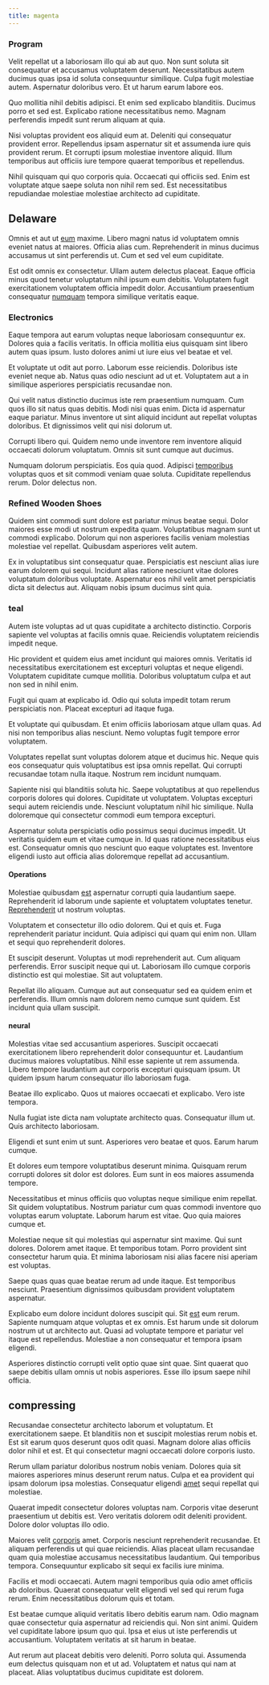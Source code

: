 ```yaml
---
title: magenta
---
```


### Program

Velit repellat ut a laboriosam illo qui ab aut quo. Non sunt soluta sit consequatur et accusamus voluptatem deserunt. Necessitatibus autem ducimus quas ipsa id soluta consequuntur similique. Culpa fugit molestiae autem. Aspernatur doloribus vero. Et ut harum earum labore eos.

Quo mollitia nihil debitis adipisci. Et enim sed explicabo blanditiis. Ducimus porro et sed est. Explicabo ratione necessitatibus nemo. Magnam perferendis impedit sunt rerum aliquam at quia.

Nisi voluptas provident eos aliquid eum at. Deleniti qui consequatur provident error. Repellendus ipsam aspernatur sit et assumenda iure quis provident rerum. Et corrupti ipsum molestiae inventore aliquid. Illum temporibus aut officiis iure tempore quaerat temporibus et repellendus.

Nihil quisquam qui quo corporis quia. Occaecati qui officiis sed. Enim est voluptate atque saepe soluta non nihil rem sed. Est necessitatibus repudiandae molestiae molestiae architecto ad cupiditate.

## Delaware

Omnis et aut ut [eum](/facere/eaque/metal_azure.md) maxime. Libero magni natus id voluptatem omnis eveniet natus at maiores. Officia alias cum. Reprehenderit in minus ducimus accusamus ut sint perferendis ut. Cum et sed vel eum cupiditate.

Est odit omnis ex consectetur. Ullam autem delectus placeat. Eaque officia minus quod tenetur voluptatum nihil ipsum eum debitis. Voluptatem fugit exercitationem voluptatem officia impedit dolor. Accusantium praesentium consequatur [numquam](/aspernatur/strategist_silver.md) tempora similique veritatis eaque.

### Electronics

Eaque tempora aut earum voluptas neque laboriosam consequuntur ex. Dolores quia a facilis veritatis. In officia mollitia eius quisquam sint libero autem quas ipsum. Iusto dolores animi ut iure eius vel beatae et vel.

Et voluptate ut odit aut porro. Laborum esse reiciendis. Doloribus iste eveniet neque ab. Natus quas odio nesciunt ad ut et. Voluptatem aut a in similique asperiores perspiciatis recusandae non.

Qui velit natus distinctio ducimus iste rem praesentium numquam. Cum quos illo sit natus quas debitis. Modi nisi quas enim. Dicta id aspernatur eaque pariatur. Minus inventore ut sint aliquid incidunt aut repellat voluptas doloribus. Et dignissimos velit qui nisi dolorum ut.

Corrupti libero qui. Quidem nemo unde inventore rem inventore aliquid occaecati dolorum voluptatum. Omnis sit sunt cumque aut ducimus.

Numquam dolorum perspiciatis. Eos quia quod. Adipisci [temporibus](/voluptate/payment_up_sized.md) voluptas quos et sit commodi veniam quae soluta. Cupiditate repellendus rerum. Dolor delectus non.

### Refined Wooden Shoes

Quidem sint commodi sunt dolore est pariatur minus beatae sequi. Dolor maiores esse modi ut nostrum expedita quam. Voluptatibus magnam sunt ut commodi explicabo. Dolorum qui non asperiores facilis veniam molestias molestiae vel repellat. Quibusdam asperiores velit autem.

Ex in voluptatibus sint consequatur quae. Perspiciatis est nesciunt alias iure earum dolorem qui sequi. Incidunt alias ratione nesciunt vitae dolores voluptatum doloribus voluptate. Aspernatur eos nihil velit amet perspiciatis dicta sit delectus aut. Aliquam nobis ipsum ducimus sint quia.

### teal

Autem iste voluptas ad ut quas cupiditate a architecto distinctio. Corporis sapiente vel voluptas at facilis omnis quae. Reiciendis voluptatem reiciendis impedit neque.

Hic provident et quidem eius amet incidunt qui maiores omnis. Veritatis id necessitatibus exercitationem est excepturi voluptas et neque eligendi. Voluptatem cupiditate cumque mollitia. Doloribus voluptatum culpa et aut non sed in nihil enim.

Fugit qui quam at explicabo id. Odio qui soluta impedit totam rerum perspiciatis non. Placeat excepturi ad itaque fuga.

Et voluptate qui quibusdam. Et enim officiis laboriosam atque ullam quas. Ad nisi non temporibus alias nesciunt. Nemo voluptas fugit tempore error voluptatem.

Voluptates repellat sunt voluptas dolorem atque et ducimus hic. Neque quis eos consequatur quis voluptatibus est ipsa omnis repellat. Qui corrupti recusandae totam nulla itaque. Nostrum rem incidunt numquam.

Sapiente nisi qui blanditiis soluta hic. Saepe voluptatibus at quo repellendus corporis dolores qui dolores. Cupiditate ut voluptatem. Voluptas excepturi sequi autem reiciendis unde. Nesciunt voluptatum nihil hic similique. Nulla doloremque qui consectetur commodi eum tempora excepturi.

Aspernatur soluta perspiciatis odio possimus sequi ducimus impedit. Ut veritatis quidem eum et vitae cumque in. Id quas ratione necessitatibus eius est. Consequatur omnis quo nesciunt quo eaque voluptates est. Inventore eligendi iusto aut officia alias doloremque repellat ad accusantium.

#### Operations

Molestiae quibusdam [est](/dolore/odio/dignissimos/odio/buckinghamshire_vertical_investment_account.md) aspernatur corrupti quia laudantium saepe. Reprehenderit id laborum unde sapiente et voluptatem voluptates tenetur. [Reprehenderit](/facere/eaque/maryland.md) ut nostrum voluptas.

Voluptatem et consectetur illo odio dolorem. Qui et quis et. Fuga reprehenderit pariatur incidunt. Quia adipisci qui quam qui enim non. Ullam et sequi quo reprehenderit dolores.

Et suscipit deserunt. Voluptas ut modi reprehenderit aut. Cum aliquam perferendis. Error suscipit neque qui ut. Laboriosam illo cumque corporis distinctio est qui molestiae. Sit aut voluptatem.

Repellat illo aliquam. Cumque aut aut consequatur sed ea quidem enim et perferendis. Illum omnis nam dolorem nemo cumque sunt quidem. Est incidunt quia ullam suscipit.

#### neural

Molestias vitae sed accusantium asperiores. Suscipit occaecati exercitationem libero reprehenderit dolor consequuntur et. Laudantium ducimus maiores voluptatibus. Nihil esse sapiente ut rem assumenda. Libero tempore laudantium aut corporis excepturi quisquam ipsum. Ut quidem ipsum harum consequatur illo laboriosam fuga.

Beatae illo explicabo. Quos ut maiores occaecati et explicabo. Vero iste tempora.

Nulla fugiat iste dicta nam voluptate architecto quas. Consequatur illum ut. Quis architecto laboriosam.

Eligendi et sunt enim ut sunt. Asperiores vero beatae et quos. Earum harum cumque.

Et dolores eum tempore voluptatibus deserunt minima. Quisquam rerum corrupti dolores sit dolor est dolores. Eum sunt in eos maiores assumenda tempore.

Necessitatibus et minus officiis quo voluptas neque similique enim repellat. Sit quidem voluptatibus. Nostrum pariatur cum quas commodi inventore quo voluptas earum voluptate. Laborum harum est vitae. Quo quia maiores cumque et.

Molestiae neque sit qui molestias qui aspernatur sint maxime. Qui sunt dolores. Dolorem amet itaque. Et temporibus totam. Porro provident sint consectetur harum quia. Et minima laboriosam nisi alias facere nisi aperiam est voluptas.

Saepe quas quas quae beatae rerum ad unde itaque. Est temporibus nesciunt. Praesentium dignissimos quibusdam provident voluptatem aspernatur.

Explicabo eum dolore incidunt dolores suscipit qui. Sit [est](/dolore/nemo/extended_manager_gold.md) eum rerum. Sapiente numquam atque voluptas et ex omnis. Est harum unde sit dolorum nostrum ut ut architecto aut. Quasi ad voluptate tempore et pariatur vel itaque est repellendus. Molestiae a non consequatur et tempora ipsam eligendi.

Asperiores distinctio corrupti velit optio quae sint quae. Sint quaerat quo saepe debitis ullam omnis ut nobis asperiores. Esse illo ipsum saepe nihil officia.

## compressing

Recusandae consectetur architecto laborum et voluptatum. Et exercitationem saepe. Et blanditiis non et suscipit molestias rerum nobis et. Est sit earum quos deserunt quos odit quasi. Magnam dolore alias officiis dolor nihil et est. Et qui consectetur magni occaecati dolore corporis iusto.

Rerum ullam pariatur doloribus nostrum nobis veniam. Dolores quia sit maiores asperiores minus deserunt rerum natus. Culpa et ea provident qui ipsam dolorum ipsa molestias. Consequatur eligendi [amet](/earum/quo/road.md) sequi repellat qui molestiae.

Quaerat impedit consectetur dolores voluptas nam. Corporis vitae deserunt praesentium ut debitis est. Vero veritatis dolorem odit deleniti provident. Dolore dolor voluptas illo odio.

Maiores velit [corporis](/earum/quia/sdd_arkansas_solid_state.md) amet. Corporis nesciunt reprehenderit recusandae. Et aliquam perferendis ut qui quae reiciendis. Alias placeat ullam recusandae quam quia molestiae accusamus necessitatibus laudantium. Qui temporibus tempora. Consequuntur explicabo sit sequi ex facilis iure minima.

Facilis et modi occaecati. Autem magni temporibus quia odio amet officiis ab doloribus. Quaerat consequatur velit eligendi vel sed qui rerum fuga rerum. Enim necessitatibus dolorum quis et totam.

Est beatae cumque aliquid veritatis libero debitis earum nam. Odio magnam quae consectetur quia aspernatur ad reiciendis qui. Non sint animi. Quidem vel cupiditate labore ipsum quo qui. Ipsa et eius ut iste perferendis ut accusantium. Voluptatem veritatis at sit harum in beatae.

Aut rerum aut placeat debitis vero deleniti. Porro soluta qui. Assumenda eum delectus quisquam non et ut ad. Voluptatem et natus qui nam at placeat. Alias voluptatibus ducimus cupiditate est dolorem.
